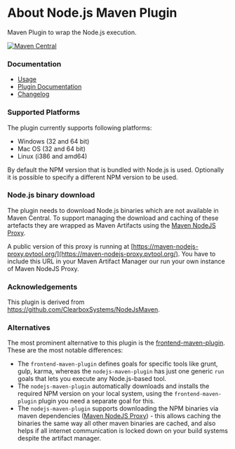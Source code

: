 About Node.js Maven Plugin
==========================

Maven Plugin to wrap the Node.js execution.

[![Maven Central](https://maven-badges.herokuapp.com/maven-central/io.wcm.maven.plugins/nodejs-maven-plugin/badge.svg)](https://maven-badges.herokuapp.com/maven-central/io.wcm.maven.plugins/nodejs-maven-plugin)


### Documentation

* [Usage][usage]
* [Plugin Documentation][plugindocs]
* [Changelog][changelog]


### Supported Platforms

The plugin currently supports following platforms:

* Windows (32 and 64 bit)
* Mac OS (32 and 64 bit)
* Linux (i386 and amd64)

By default the NPM version that is bundled with Node.js is used. Optionally it is possible to specify a different NPM version to be used.


### Node.js binary download

The plugin needs to download Node.js binaries which are not available in Maven Central. To support managing the download and caching of these artefacts they are wrapped as Maven Artifacts using the [Maven NodeJS Proxy][maven-nodejs-proxy].

A public version of this proxy is running at [https://maven-nodejs-proxy.pvtool.org/](https://maven-nodejs-proxy.pvtool.org/). You have to include this URL in your Maven Artifact Manager our run your own instance of Maven NodeJS Proxy.


### Acknowledgements

This plugin is derived from https://github.com/ClearboxSystems/NodeJsMaven.


### Alternatives

The most prominent alternative to this plugin is the [frontend-maven-plugin][frontend-maven-plugin]. These are the most notable differences:

* The `frontend-maven-plugin` defines goals for specific tools like grunt, gulp, karma, whereas the `nodejs-maven-plugin` has just one generic `run` goals that lets you execute any Node.js-based tool.
* The `nodejs-maven-plugin` automatically downloads and installs the required NPM version on your local system, using the `frontend-maven-plugin` plugin you need a separate goal for this.
* The `nodejs-maven-plugin` supports downloading the NPM binaries via maven dependencies ([Maven NodeJS Proxy][maven-nodejs-proxy]) - this allows caching the binaries the same way all other maven binaries are cached, and also helps if all internet communication is locked down on your build systems despite the artifact manager.




[usage]: usage.html
[plugindocs]: plugin-info.html
[changelog]: changes-report.html
[maven-nodejs-proxy]: https://github.com/wcm-io-devops/maven-nodejs-proxy
[frontend-maven-plugin]: https://github.com/eirslett/frontend-maven-plugin
